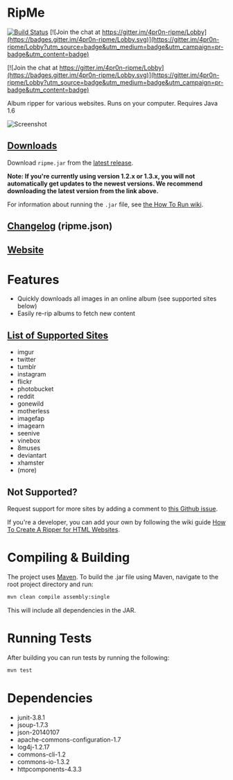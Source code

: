 # RipMe

[![Build Status](https://travis-ci.org/4pr0n/ripme.svg?branch=master)](https://travis-ci.org/4pr0n/ripme)
[![Join the chat at https://gitter.im/4pr0n-ripme/Lobby](https://badges.gitter.im/4pr0n-ripme/Lobby.svg)](https://gitter.im/4pr0n-ripme/Lobby?utm_source=badge&utm_medium=badge&utm_campaign=pr-badge&utm_content=badge)

[![Join the chat at https://gitter.im/4pr0n-ripme/Lobby](https://badges.gitter.im/4pr0n-ripme/Lobby.svg)](https://gitter.im/4pr0n-ripme/Lobby?utm_source=badge&utm_medium=badge&utm_campaign=pr-badge&utm_content=badge)

Album ripper for various websites. Runs on your computer. Requires Java 1.6

![Screenshot](http://i.imgur.com/kWzhsIu.png)

## [Downloads](https://github.com/4pr0n/ripme/releases)

Download `ripme.jar` from the [latest release](https://github.com/4pr0n/ripme/releases).

**Note: If you're currently using version 1.2.x or 1.3.x, you will not automatically get updates to the newest versions. We recommend downloading the latest version from the link above.**

For information about running the `.jar` file, see [the How To Run wiki](https://github.com/4pr0n/ripme/wiki/How-To-Run-RipMe).

## [Changelog](https://github.com/4pr0n/ripme/blob/1.3.0/ripme.json) (ripme.json)

## [Website](http://rip.rarchives.com/)

# Features

* Quickly downloads all images in an online album (see supported sites below)
* Easily re-rip albums to fetch new content

## [List of Supported Sites](https://github.com/4pr0n/ripme/wiki/Supported-Sites)

* imgur
* twitter
* tumblr
* instagram
* flickr
* photobucket
* reddit
* gonewild
* motherless
* imagefap
* imagearn
* seenive
* vinebox
* 8muses
* deviantart
* xhamster
* (more)

## Not Supported?

Request support for more sites by adding a comment to [this Github issue](https://github.com/4pr0n/ripme/issues/502).

If you're a developer, you can add your own by following the wiki guide
[How To Create A Ripper for HTML Websites](https://github.com/4pr0n/ripme/wiki/How-To-Create-A-Ripper-for-HTML-websites).

# Compiling & Building

The project uses [Maven](http://maven.apache.org/).
To build the .jar file using Maven, navigate to the root project directory and run:

```bash
mvn clean compile assembly:single
```

This will include all dependencies in the JAR.

# Running Tests

After building you can run tests by running the following:

```bash
mvn test
```

# Dependencies

* junit-3.8.1
* jsoup-1.7.3
* json-20140107
* apache-commons-configuration-1.7
* log4j-1.2.17
* commons-cli-1.2
* commons-io-1.3.2
* httpcomponents-4.3.3
